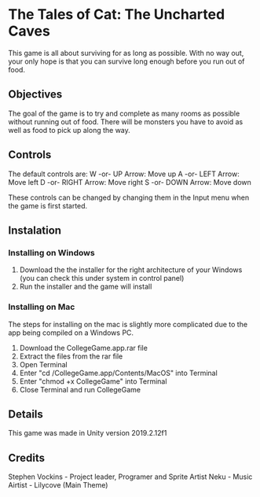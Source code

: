 # The Tales of Cat: The Uncharted Caves
 This game is all about surviving for as long as possible. With no way out, your only hope is that you can survive long enough before you run out of food.
 
 ## Objectives
 The goal of the game is to try and complete as many rooms as possible without running out of food. There will be monsters you have to avoid as well as food to pick up along the way.
 
 ## Controls
 The default controls are:
 W -or- UP Arrow: Move up
 A -or- LEFT Arrow: Move left
 D -or- RIGHT Arrow: Move right
 S -or- DOWN Arrow: Move down
 
 These controls can be changed by changing them in the Input menu when the game is first started.
 
 ## Instalation
 ### Installing on Windows
 1. Download the the installer for the right architecture of your Windows (you can check this under system in control panel)
 2. Run the installer and the game will install
 
 ### Installing on Mac
 The steps for installing on the mac is slightly more complicated due to the app being compiled on a Windows PC.
 1. Download the CollegeGame.app.rar file
 2. Extract the files from the rar file
 3. Open Terminal
 4. Enter "cd <Path of file>/CollegeGame.app/Contents/MacOS" into Terminal
 5. Enter "chmod +x CollegeGame" into Terminal
 6. Close Terminal and run CollegeGame

 ## Details
 This game was made in Unity version 2019.2.12f1
 
 ## Credits
 Stephen Vockins - Project leader, Programer and Sprite Artist
 Neku - Music Airtist - Lilycove (Main Theme)
